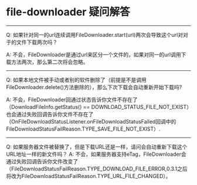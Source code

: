 # file-downloader 疑问解答

----------------------------------------------------------------------
Q: 如果针对同一的url连续调用FileDownloader.start(url)两次会导致这个url对对于的文件下载两次吗？

A: 不会，FileDownloader是通过url来区分一个文件的，如果对同一的url调用下载方法两次，那么第二次将会忽略。

----------------------------------------------------------------------
Q: 如果本地文件被手动或者别的软件删除了（前提是不是调用FileDownloader.delete()方法删除的），那么下次下载会自动重新开始下载吗?

A: 不会，FileDownloader回通过状态告诉你文件不存在了（DownloadFileInfo.getStatus() == DOWNLOAD_STATUS_FILE_NOT_EXIST）也会通过失败回调告诉你文件不存在了（OnFileDownloadStatusListener.onFileDownloadStatusFailed回调中的FileDownloadStatusFailReason.TYPE_SAVE_FILE_NOT_EXIST）.

----------------------------------------------------------------------
Q: 如果服务器文件被替换了，但是下载URL还是一样，请问会自动重新下载这个URL地址一样的新文件吗？
A: 不会，如果服务器支持eTag，FileDownloader会通过失败回调告诉你文件改变了（FileDownloadStatusFailReason.TYPE_DOWNLOAD_FILE_ERROR,0.3.1之后将改为FileDownloadStatusFailReason.TYPE_URL_FILE_CHANGED）。

